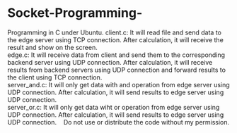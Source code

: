 # Socket-Programming-
Programming in C under Ubuntu.
client.c: It will read file and send data to the edge server using TCP connection. After calculation, it will receive the result and show on the screen.  
edge.c: It will receive data from client and send them to the corresponding backend server using UDP connection. After calculation, it will receive results from backend servers using UDP connection and forward results to the client using TCP connection.   
server_and.c: It will only get data with and operation from edge server using UDP connection. After calculation, it will send results to edge server using UDP connection.   
server_or.c: It will only get data wiht or operation from edge server using UDP connection. After calculation, it will send results to edge server using UDP connection.   
Do not use or distribute the code without my permission.
